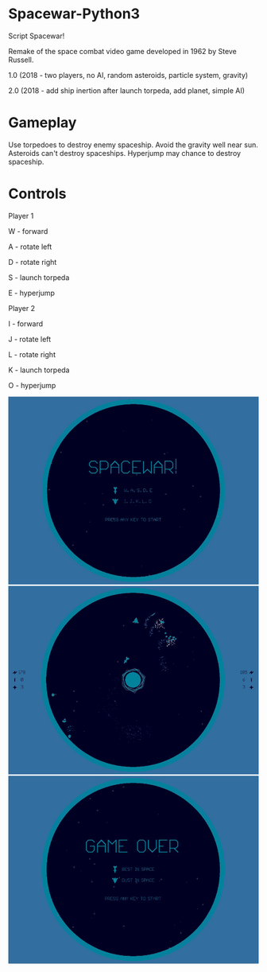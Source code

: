 # Spacewar-Python3

Script Spacewar!

Remake of the space combat video game developed in 1962 by Steve Russell.

1.0 (2018 - two players, no AI, random asteroids, particle system, gravity)

2.0 (2018 - add ship inertion after launch torpeda, add planet, simple AI)

# Gameplay

Use torpedoes to destroy enemy spaceship. Avoid the gravity well near sun. Asteroids can't destroy spaceships. Hyperjump may chance to destroy spaceship.

# Controls

Player 1

W - forward

A - rotate left

D - rotate right

S - launch torpeda

E - hyperjump

Player 2

I - forward

J - rotate left

L - rotate right

K - launch torpeda

O - hyperjump

![Screenshot](screenshot/screenshot1.png)
![Screenshot](screenshot/screenshot2.png)
![Screenshot](screenshot/screenshot3.png)
